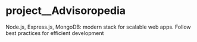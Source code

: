 # project__Advisoropedia
 Node.js, Express.js, MongoDB: modern stack for scalable web apps. Follow best practices for efficient development
